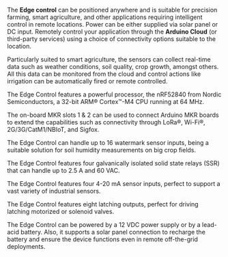 <FeatureDescription>

The **Edge control** can be positioned anywhere and is suitable for precision farming, smart agriculture, and other applications requiring intelligent control in remote locations. Power can be either supplied via solar panel or DC input. Remotely control your application through the **Arduino Cloud** (or third-party services) using a choice of connectivity options suitable to the location.

</FeatureDescription>


<FeatureList>

<Feature title="Smart agriculture" image="uv-sensor">

  Particularly suited to smart agriculture, the sensors can collect real-time data such as weather conditions, soil quality, crop growth, amongst others. All this data can be monitored from the cloud and control actions like irrigation can be automatically fired or remote controlled.

</Feature>

<Feature title="nRF52840" image="mcu">

  The Edge Control features a powerful processor, the nRF52840 from Nordic Semiconductors, a 32-bit ARM® Cortex™-M4 CPU running at 64 MHz.
  <FeatureWrapper>
    <FeatureLink title="Datasheet" url="https://content.arduino.cc/assets/Nano_BLE_MCU-nRF52840_PS_v1.1.pdf" download blank/>
  </FeatureWrapper>

</Feature>

<Feature title="MKR slots" image="mkr-form-factor">

  The on-board MKR slots 1 & 2 can be used to connect Arduino MKR boards to extend the capabilities such as connectivity through LoRa®, Wi-Fi®, 2G/3G/CatM1/NBIoT, and Sigfox.

</Feature>

<Feature title="Watermark Sensors" image="humidity-sensor">

  The Edge Control can handle up to 16 watermark sensor inputs, being a suitable solution for soil humidity measurements on big crop fields.

</Feature>

<Feature title="Solid State Relays" image="settings">

  The Edge Control features four galvanically isolated solid state relays (SSR) that can handle up to 2.5 A and 60 VAC. 

</Feature>

<Feature title="4-20 mA Sensors" image="communication">

  The Edge Control features four 4-20 mA sensor inputs, perfect to support a vast variety of industrial sensors. 

</Feature>

<Feature title="Latching Outputs" image="connection">

  The Edge Control features eight latching outputs, perfect for driving latching motorized or solenoid valves.

</Feature>

<Feature title="Power Flexibility" image="power">

  The Edge Control can be powered by a 12 VDC power supply or by a lead-acid battery. Also, it supports a solar panel connection to recharge the battery and ensure the device functions even in remote off-the-grid deployments.

</Feature>

</FeatureList>
